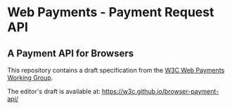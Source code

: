 # Web Payments - Payment Request API
## A Payment API for Browsers

This repository contains a draft specification from the [W3C Web Payments Working Group](https://www.w3.org/Payments/WG/).

The editor's draft is available at: https://w3c.github.io/browser-payment-api/